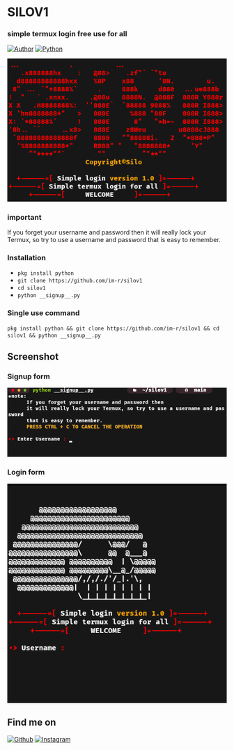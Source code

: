 # SILOV1
### simple termux login free use for all

[![Author](https://img.shields.io/badge/Author-IM--R-blue.svg?style=for-the-badge)](https://github.com/im-r)
[![Python](https://img.shields.io/badge/Code-Python-green.svg?style=flat-square)](#)

[![image](https://github.com/im-r/silov1/blob/main/.screenshot/silo.png)](#)

### important
If you forget your username and password then it will really lock your Termux, so try to use a username and password that is easy to remember.

### Installation
* ```pkg install python```
* ```git clone https://github.com/im-r/silov1```
* ```cd silov1```
* ```python __signup__.py```

### Single use command
```
pkg install python && git clone https://github.com/im-r/silov1 && cd silov1 && python __signup__.py
```

## Screenshot

### Signup form
<img src=".screenshot/silo_signup_form.png">

### Login form
<img src=".screenshot/silo_login_form.png">

## Find me on
[![Github](https://img.shields.io/badge/Github-IM--R-green?style=for-the-badge&logo=github)](https://github.com/im-r)
[![Instagram](https://img.shields.io/badge/IG-%40rfadllhwbsn-red?style=for-the-badge&logo=instagram)](https://www.instagram.com/rfadllhwbsn)
